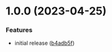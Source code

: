 # 1.0.0 (2023-04-25)


### Features

* initial release ([b4adb5f](https://github.com/intradoc/intradoc/commit/b4adb5f76212192805d27f5aaed60b3cf6d70845))
